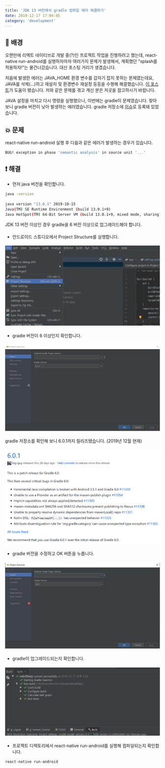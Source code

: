 ```yaml
---
title: 'JDK 13 버전에서 gradle 컴파일 에러 해결하기'
date: 2019-12-17 17:04:05
category: 'development'
---
```


## 📝 배경

오랜만에 리액트 네이티브로 개발 중(?)인 프로젝트 작업을 진행하려고 했는데, react-native run-android를 실행하자마자 여러가지 문제가 발생해서, 계획했던 "splash를 적용하자!"는 물건너갔습니다. 대신 포스팅 거리가 생겼습니다.  

처음에 발생한 에러는 JAVA_HOME 환경 변수를 갑자기 잡지 못하는 문제였는데요, JAVA를 삭제(...)하고 재설치 및 환경변수 재설정 등등을 수행해 해결했습니다. [이 포스트](https://dora-guide.com/java-jdk-environment-variables/)가 도움이 됐습니다. 저와 같은 문제를 겪고 계신 분은 저곳을 참고하시기 바랍니다.  

JAVA 설정을 마치고 다시 명령을 실행했으나, 이번에는 gradle이 문제였습니다. 찾아보니 gradle 버전이 낮아 발생하는 에러였습니다. gradle 저장소에 [이슈](https://github.com/gradle/gradle/issues/8681)로 등록돼 있었습니다.

## 💥 문제

react-native run-android 실행 후 다음과 같은 에러가 발생하는 경우가 있습니다.

```bash
BUG! exception in phase 'semantic analysis' in source unit '...'
```

## ❗️ 해결

- 먼저 java 버전을 확인합니다.

```bash
java -version

java version "13.0.1" 2019-10-15
Java(TM) SE Runtime Environment (build 13.0.1+9)
Java HotSpot(TM) 64-Bit Server VM (build 13.0.1+9, mixed mode, sharing)
```

JDK 13 버전 이상인 경우 gradle을 6 버전 이상으로 업그레이드해야 합니다.

####

- 안드로이드 스튜디오에서 Project Structure를 실행합니다.

####

![](./images/android-studio-1.png)

####

- gradle 버전이 6 이상인지 확인합니다.

####

![](./images/android-studio-2.png)

####

gradle 저장소를 확인해 보니 6.0.1까지 릴리즈됐습니다. (2019년 12월 현재)

####

![](./images/gradle.png)

####

- gradle 버전을 수정하고 OK 버튼을 누릅니다.

####

![](./images/android-studio-3.png)

####

- gradle이 업그레이드되는지 확인합니다.

####

![](./images/android-studio-4.png)

####

- 프로젝트 디렉토리에서 react-native run-android를 실행해 컴파일되는지 확인합니다.

```bash
react-native run-android
```